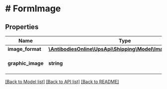 # # FormImage

## Properties

Name | Type | Description | Notes
------------ | ------------- | ------------- | -------------
**image_format** | [**\AntibodiesOnline\UpsApi\Shipping\Model\ImageImageFormat**](ImageImageFormat.md) |  |
**graphic_image** | **string** | Base 64 Encoded PDF Image. |

[[Back to Model list]](../../README.md#models) [[Back to API list]](../../README.md#endpoints) [[Back to README]](../../README.md)
